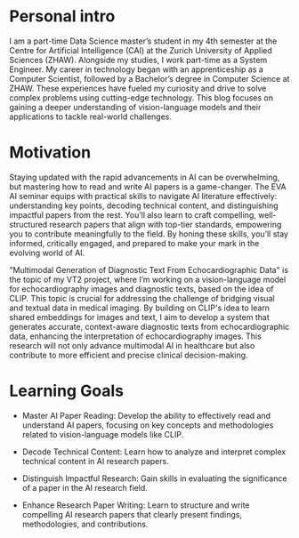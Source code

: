 # Personal intro
I am a part-time Data Science master’s student in my 4th semester at the Centre for Artificial Intelligence (CAI) at the Zurich University of Applied Sciences (ZHAW). Alongside my studies, I work part-time as a System Engineer. My career in technology began with an apprenticeship as a Computer Scientist, followed by a Bachelor’s degree in Computer Science at ZHAW. These experiences have fueled my curiosity and drive to solve complex problems using cutting-edge technology. This blog focuses on gaining a deeper understanding of vision-language models and their applications to tackle real-world challenges.

# Motivation
Staying updated with the rapid advancements in AI can be overwhelming, but mastering how to read and write AI papers is a game-changer. The EVA AI seminar equips with practical skills to navigate AI literature effectively: understanding key points, decoding technical content, and distinguishing impactful papers from the rest. You’ll also learn to craft compelling, well-structured research papers that align with top-tier standards, empowering you to contribute meaningfully to the field. By honing these skills, you’ll stay informed, critically engaged, and prepared to make your mark in the evolving world of AI.

"Multimodal Generation of Diagnostic Text From Echocardiographic Data" is the topic of my VT2 project, where I’m working on a vision-language model for echocardiography images and diagnostic texts, based on the idea of CLIP. This topic is crucial for addressing the challenge of bridging visual and textual data in medical imaging. By building on CLIP's idea to learn shared embeddings for images and text, I aim to develop a system that generates accurate, context-aware diagnostic texts from echocardiographic data, enhancing the interpretation of echocardiography images. This research will not only advance multimodal AI in healthcare but also contribute to more efficient and precise clinical decision-making.

# Learning Goals
* Master AI Paper Reading: Develop the ability to effectively read and understand AI papers, focusing on key concepts and methodologies related to vision-language models like CLIP.

* Decode Technical Content: Learn how to analyze and interpret complex technical content in AI research papers.

* Distinguish Impactful Research: Gain skills in evaluating the significance of a paper in the AI research field.

* Enhance Research Paper Writing: Learn to structure and write compelling AI research papers that clearly present findings, methodologies, and contributions.